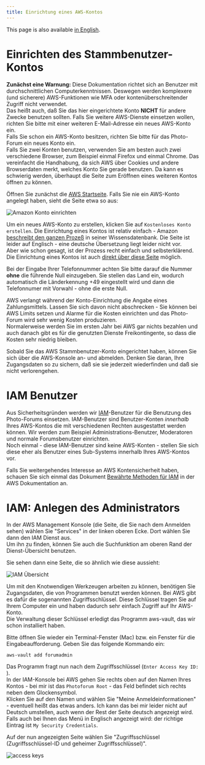 ```yaml
---
title: Einrichtung eines AWS-Kontos
---
```


This page is also available [in English](../awssetup).

# Einrichten des Stammbenutzer-Kontos

**Zunächst eine Warnung:** Diese Dokumentation richtet sich an Benutzer mit
durchschnittlichen Computerkenntnissen. Deswegen werden komplexere (und sicherere)
AWS-Funktionen wie MFA oder kontenüberschreitender Zugriff nicht verwendet.   
Das heißt auch, daß Sie das hier eingerichtete Konto **NICHT** für andere
Zwecke benutzen sollten. Falls Sie weitere AWS-Dienste einsetzen wollen,
richten Sie bitte mit einer weiteren E-Mail-Adresse ein neues AWS-Konto ein.   
Falls Sie schon ein AWS-Konto besitzen, richten Sie bitte für das Photo-Forum
ein neues Konto ein.  
Falls Sie zwei Konten benutzen, verwenden Sie am besten auch zwei verschiedene Browser,
zum Beispiel einmal Firefox und einmal Chrome. Das vereinfacht die Handhabung, da sich
AWS über Cookies und andere Browserdaten merkt, welches Konto Sie gerade benutzen. Da
kann es schwierig werden, überhaupt die Seite zum Eröffnen eines weiteren Kontos
öffnen zu können.

Öffnen Sie zunächst die [AWS Startseite](https://aws.amazon.com/de/free/). Falls Sie nie
ein AWS-Konto angelegt haben, sieht die Seite etwa so aus:

![Amazon Konto einrichten](../img/Amazon-Free-Tier_de.jpg)

Um ein neues AWS-Konto zu erstellen, klicken Sie auf `Kostenloses Konto erstellen`.
Die Einrichtung eines Kontos ist relativ einfach - Amazon
[beschreibt den ganzen Prozeß](https://aws.amazon.com/premiumsupport/knowledge-center/create-and-activate-aws-account/)
in seiner Wissensdatenbank. Die Seite ist leider auf Englisch - eine deutsche Übersetzung liegt leider nicht vor.   
Aber wie schon gesagt, ist der Prozess recht einfach und selbsterklärend.   
Die Einrichtung eines Kontos ist auch
[direkt über diese Seite](https://portal.aws.amazon.com/billing/signup#/start) möglich.

Bei der Eingabe Ihrer Telefonnummer achten Sie bitte darauf die Nummer **ohne** die führende Null einzugeben.
Sie stellen das Land ein, wodurch automatisch die Länderkennung +49 eingestellt wird und dann
die Telefonnumer mit Vorwahl - ohne die erste Null.

AWS verlangt während der Konto-Einrichtung die Angabe eines Zahlungsmittels. Lassen Sie sich
davon nicht abschrecken - Sie können bei AWS Limits setzen und Alarme für die Kosten
einrichten und das Photo-Forum wird sehr wenig Kosten produzieren.  
Normalerweise werden Sie im ersten Jahr bei AWS gar nichts bezahlen und auch danach
gibt es für die genutzten Dienste Freikontingente, so dass die Kosten sehr niedrig bleiben.

Sobald Sie das AWS Stammbenutzer-Konto eingerichtet haben, können Sie sich über
die AWS-Konsole an- und abmelden. Denken Sie daran, Ihre Zugangsdaten so zu sichern, daß sie sie jederzeit
wiederfinden und daß sie nicht verlorengehen.

# IAM Benutzer

Aus Sicherheitsgründen werden wir
[IAM](https://docs.aws.amazon.com/de_de/IAM/latest/UserGuide/introduction.html)-Benutzer
für die Benutzung des Photo-Forums einsetzen. IAM-Benutzer sind Benutzer-Konten *innerhalb*
Ihres AWS-Kontos die mit verschiedenen Rechten ausgestattet werden können.  Wir werden
zum Beispiel Administrations-Benutzer, Moderatoren und normale Forumsbenutzer einrichten.  
Noch einmal - diese IAM-Benutzer sind keine AWS-Konten - stellen Sie sich diese eher
als Benutzer eines Sub-Systems innerhalb Ihres AWS-Kontos vor.

Falls Sie weitergehendes Interesse an AWS Kontensicherheit haben, schauen Sie sich einmal
das Dokument
[Bewährte Methoden für IAM](https://docs.aws.amazon.com/de_de/IAM/latest/UserGuide/best-practices.html)
in der AWS Dokumentation an.

# IAM: Anlegen des Administrators

In der AWS Management Konsole (die Seite, die Sie nach dem Anmelden sehen) wählen Sie
"Services" in der linken oberen Ecke. Dort wählen Sie dann den IAM Dienst aus.  
Um ihn zu finden, können Sie auch die Suchfunktion am oberen Rand der Dienst-Übersicht
benutzen.

Sie sehen dann eine Seite, die so ähnlich wie diese aussieht:  

![IAM Übersicht](../img/IAM_de.jpg)

Um mit den Knotwendigen Werkzeugen arbeiten zu können, benötigen Sie Zugangsdaten, die
von Programmen benutzt werden können. Bei AWS gibt es dafür die sogenannten Zugriffsschlüssel.
Diese Schlüssel tragen Sie auf Ihrem Computer ein und haben dadurch sehr einfach Zugriff auf Ihr
AWS-Konto.  
Die Verwaltung dieser Schlüssel erledigt das Programm aws-vault, das wir schon installiert
haben.

Bitte öffnen Sie wieder ein Terminal-Fenster (Mac) bzw. ein Fenster für die
Eingabeaufforderung. Geben Sie das folgende Kommando ein:
   ```Shell
   aws-vault add forumadmin
   ```
Das Programm fragt nun nach dem Zugriffsschlüssel (`Enter Access Key ID: `).  
In der IAM-Konsole bei AWS gehen Sie rechts oben auf den Namen Ihres Kontos - bei mir ist
das `Photoforum Root` - das Feld befindet sich rechts neben dem Glockensymbol.  
Klicken Sie auf den Namen und wählen Sie "Meine Anmeldeinformationen" - eventuell heißt das etwas
anders. Ich kann das bei mir leider nicht auf Deutsch umstellen, auch wenn der Rest der Seite
deutsch angezeigt wird. Falls auch bei Ihnen das Menü in Englisch angezeigt wird: der
richtige Eintrag ist `My Security Credentials`.

Auf der nun angezeigten Seite wählen Sie "Zugriffsschlüssel (Zugriffsschlüssel-ID und geheimer Zugriffsschlüssel)".

![access keys](../img/accesskeys_de.jpg)
